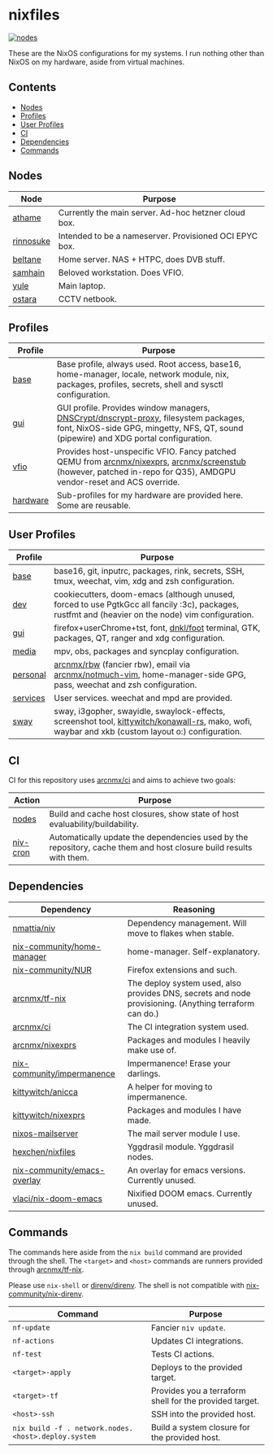 # nixfiles

[![nodes](https://github.com/kittywitch/nixfiles/actions/workflows/nodes.yml/badge.svg)](https://github.com/kittywitch/nixfiles/actions/workflows/nodes.yml)

These are the NixOS configurations for my systems. I run nothing other than NixOS on my hardware, aside from virtual machines.

## Contents

* [Nodes](#nodes)
* [Profiles](#profiles)
* [User Profiles](#user-profiles)
* [CI](#ci)
* [Dependencies](#dependencies)
* [Commands](#commands)

## Nodes

| Node | Purpose |
| --- | --- |
| [athame](config/hosts/athame) | Currently the main server. Ad-hoc hetzner cloud box. |
| [rinnosuke](config/hosts/rinnosuke) | Intended to be a nameserver. Provisioned OCI EPYC box. |
| [beltane](config/hosts/beltane) | Home server. NAS + HTPC, does DVB stuff. |
| [samhain](config/hosts/samhain) | Beloved workstation. Does VFIO. |
| [yule](config/hosts/yule) | Main laptop. |
| [ostara](config/hosts/ostara) | CCTV netbook. |

## Profiles

| Profile | Purpose |
| --- | --- |
| [base](config/profiles/base) | Base profile, always used. Root access, base16, home-manager, locale, network module, nix, packages, profiles, secrets, shell and sysctl configuration. |
| [gui](config/profiles/gui) | GUI profile. Provides window managers, [DNSCrypt/dnscrypt-proxy](https://github.com/DNSCrypt/dnscrypt-proxy), filesystem packages, font, NixOS-side GPG, mingetty, NFS, QT, sound (pipewire) and XDG portal configuration. |
| [vfio](config/profiles/vfio) | Provides host-unspecific VFIO. Fancy patched QEMU from [arcnmx/nixexprs](https://github.com/arcnmx/nixexprs), [arcnmx/screenstub](https://github.com/arcnmx/screenstub) (however, patched in-repo for Q35), AMDGPU vendor-reset and ACS override. |
| [hardware](config/profiles/hardware) | Sub-profiles for my hardware are provided here. Some are reusable. |

## User Profiles

| Profile | Purpose |
| --- | --- |
| [base](config/users/kat/base) | base16, git, inputrc, packages, rink, secrets, SSH, tmux, weechat, vim, xdg and zsh configuration. |
| [dev](config/users/kat/dev) | cookiecutters, doom-emacs (although unused, forced to use PgtkGcc all fancily :3c), packages, rustfmt and (heavier on the node) vim configuration. |
| [gui](config/users/kat/gui) | firefox+userChrome+tst, font, [dnkl/foot](https://codeberg.org/dnkl/foot) terminal, GTK, packages, QT, ranger and xdg configuration. |
| [media](config/users/kat/media) | mpv, obs, packages and syncplay configuration. |
| [personal](config/users/kat/personal) | [arcnmx/rbw](https://github.com/arcnmx/rbw) (fancier rbw), email via [arcnmx/notmuch-vim](https://github.com/arcnmx/notmuch-vim), home-manager-side GPG, pass, weechat and zsh configuration. |
| [services](config/users/kat/services) | User services. weechat and mpd are provided. |
| [sway](config/users/kat/sway) | sway, i3gopher, swayidle, swaylock-effects, screenshot tool, [kittywitch/konawall-rs](https://github.com/kittywitch/konawall-rs), mako, wofi, waybar and xkb (custom layout o:) configuration. |

## CI

CI for this repository uses [arcnmx/ci](https://github.com/arcnmx/ci) and aims to achieve two goals:

| Action | Purpose |
| --- | --- |
| [nodes](ci/nodes.nix) | Build and cache host closures, show state of host evaluability/buildability. |
| [niv-cron](ci/niv-cron.nix) | Automatically update the dependencies used by the repository, cache them and host closure build results with them.  |

## Dependencies

| Dependency | Reasoning |
| --- | --- |
| [nmattia/niv](https://github.com/nmattia/niv) | Dependency management. Will move to flakes when stable. |
| [nix-community/home-manager](https://github.com/nix-community/home-manager) | home-manager. Self-explanatory. |
| [nix-community/NUR](https://github.com/nix-community/NUR) | Firefox extensions and such. |
| [arcnmx/tf-nix](https://github.com/arcnmx/tf-nix) | The deploy system used, also provides DNS, secrets and node provisioning. (Anything terraform can do.) |
| [arcnmx/ci](https://github.com/arcnmx/ci) | The CI integration system used. |
| [arcnmx/nixexprs](https://github.com/arcnmx/nixexprs) | Packages and modules I heavily make use of. |
| [nix-community/impermanence](https://github.com/nix-community/impermanence) | Impermanence! Erase your darlings. |
| [kittywitch/anicca](https://github.com/kittywitch/anicca) | A helper for moving to impermanence. |
| [kittywitch/nixexprs](https://github.com/kittywitch/nixexprs) | Packages and modules I have made. |
| [nixos-mailserver](https://gitlab.com/simple-nixos-mailserver/nixos-mailserver) | The mail server module I use. |
| [hexchen/nixfiles](https://gitlab.com/hexchen/nixfiles) | Yggdrasil module. Yggdrasil nodes. |
| [nix-community/emacs-overlay](https://github.com/nix-community/emacs-overlay) | An overlay for emacs versions. Currently unused. |
| [vlaci/nix-doom-emacs](https://github.com/vlaci/nix-doom-emacs) | Nixified DOOM emacs. Currently unused. |

## Commands

The commands here aside from the `nix build` command are provided through the shell. The `<target>` and `<host>` commands are runners provided through [arcnmx/tf-nix](https://github.com/arcnmx/tf-nix).

Please use `nix-shell` or [direnv/direnv](https://github.com/direnv/direnv). The shell is not compatible with [nix-community/nix-direnv](https://github.com/nix-community/nix-direnv).

| Command | Purpose |
| --- | --- |
| `nf-update` | Fancier `niv update`. |
| `nf-actions` | Updates CI integrations. |
| `nf-test` | Tests CI actions. |
| `<target>-apply` | Deploys to the provided target. |
| `<target>-tf` | Provides you a terraform shell for the provided target. |
| `<host>-ssh` | SSH into the provided host. |
| `nix build -f . network.nodes.<host>.deploy.system` | Build a system closure for the provided host. |
